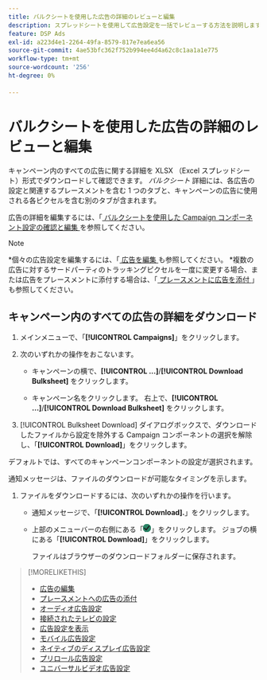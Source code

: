 ```yaml
---
title: バルクシートを使用した広告の詳細のレビューと編集
description: スプレッドシートを使用して広告設定を一括でレビューする方法を説明します。
feature: DSP Ads
exl-id: a223d4e1-2264-49fa-8579-817e7ea6ea56
source-git-commit: 4ae53bfc362f752b994ee4d4a62c8c1aa1a1e775
workflow-type: tm+mt
source-wordcount: '256'
ht-degree: 0%

---
```


# バルクシートを使用した広告の詳細のレビューと編集

<!-- I should probably change this filename and get __?__ to set up a redirect from the old file to the new file. -->

キャンペーン内のすべての広告に関する詳細を XLSX （Excel スプレッドシート）形式でダウンロードして確認できます。 *バルクシート* 詳細には、各広告の設定と関連するプレースメントを含む 1 つのタブと、キャンペーンの広告に使用される各ピクセルを含む別のタブが含まれます。

広告の詳細を編集するには、「[ バルクシートを使用した Campaign コンポーネント設定の確認と編集 ](/help/dsp/campaign-management/campaign-components-review-edit.md) を参照してください。

>[!NOTE]
>
>*個々の広告設定を編集するには、「[ 広告を編集 ](/help/dsp/campaign-management/ads/ad-edit.md) も参照してください。
>*複数の広告に対するサードパーティのトラッキングピクセルを一度に変更する場合、または広告をプレースメントに添付する場合は、「[ プレースメントに広告を添付 ](/help/dsp/campaign-management/ads/ad-attach-to-placement.md)」も参照してください。

## キャンペーン内のすべての広告の詳細をダウンロード

1. メインメニューで、「**[!UICONTROL Campaigns]**」をクリックします。

1. 次のいずれかの操作をおこないます。

   * キャンペーンの横で、**[!UICONTROL ...]**/**[!UICONTROL Download Bulksheet]** をクリックします。

   * キャンペーン名をクリックします。 右上で、**[!UICONTROL ...]**/**[!UICONTROL Download Bulksheet]** をクリックします。

1. [!UICONTROL Bulksheet Download] ダイアログボックスで、ダウンロードしたファイルから設定を除外する Campaign コンポーネントの選択を解除し、「**[!UICONTROL Download]**」をクリックします。

デフォルトでは、すべてのキャンペーンコンポーネントの設定が選択されます。

通知メッセージは、ファイルのダウンロードが可能なタイミングを示します。

1. ファイルをダウンロードするには、次のいずれかの操作を行います。

   * 通知メッセージで、「**[!UICONTROL Download].**」をクリックします。

   * 上部のメニューバーの右側にある「![ ジョブ ](/help/dsp/assets/downloads.png)」をクリックします。 ジョブの横にある「**[!UICONTROL Download]**」をクリックします。

     ファイルはブラウザーのダウンロードフォルダーに保存されます。<!-- See "[Placement Columns in Downloaded/Uploaded Spreadsheets](#qa-sheet-columns)" for a list of the included columns. -->

>[!MORELIKETHIS]
>
>* [ 広告の編集 ](/help/dsp/campaign-management/ads/ad-edit.md)
>* [ プレースメントへの広告の添付 ](/help/dsp/campaign-management/ads/ad-attach-to-placement.md)
>* [ オーディオ広告設定 ](/help/dsp/campaign-management/ads/ad-settings-audio.md)
>* [ 接続されたテレビの設定 ](/help/dsp/campaign-management/ads/ad-settings-connected-tv.md)
>* [ 広告設定を表示 ](/help/dsp/campaign-management/ads/ad-settings-display.md)
>* [ モバイル広告設定 ](/help/dsp/campaign-management/ads/ad-settings-mobile.md)
>* [ ネイティブのディスプレイ広告設定 ](/help/dsp/campaign-management/ads/ad-settings-native.md)
>* [ プリロール広告設定 ](/help/dsp/campaign-management/ads/ad-settings-pre-roll.md)
>* [ ユニバーサルビデオ広告設定 ](/help/dsp/campaign-management/ads/ad-settings-universal-video.md)
